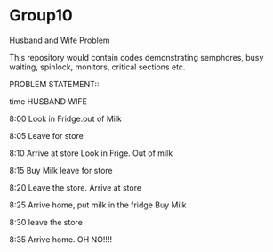 Group10
=======

Husband and Wife Problem

This repository would contain codes demonstrating semphores, busy waiting, spinlock, monitors, critical sections etc.

PROBLEM STATEMENT::

time    HUSBAND		 		                	                 WIFE


8:00	Look in Fridge.out of Milk		

8:05	Leave for store		

8:10	Arrive at store			                          	Look in Frige. Out of milk

8:15	Buy Milk			                                leave for store

8:20	Leave the store.		                           	Arrive at store

8:25	Arrive home, put milk in the fridge	        		Buy Milk

8:30				                          	            leave the store

8:35						                                Arrive home. OH NO!!!!
